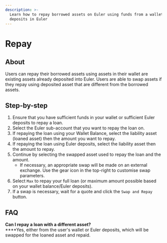 ```yaml
---
description: >-
  Learn how to repay borrowed assets on Euler using funds from a wallet or
  deposits in Euler
---
```


# Repay

## About

Users can repay their borrowed assets using assets in their wallet are existing assets already deposited into Euler. Users are able to swap assets if they repay using deposited asset that are different from the borrowed assets.&#x20;

## Step-by-step

1. Ensure that you have sufficient funds in your wallet or sufficient Euler deposits to repay a loan.
2. Select the Euler sub-account that you want to repay the loan on.
3. If repaying the loan using your Wallet Balance, select the liability asset (loaned asset) then the amount you want to repay.
4. If repaying the loan using Euler deposits, select the liability asset then the amount to repay.
5. Continue by selecting the swapped asset used to repay the loan and the amount.
   * If necessary, an appropriate swap will be made on an external exchange. Use the gear icon in the top-right  to customise swap parameters.
6. Select `Max` to repay your full loan (or maximum amount possible based on your wallet balance/Euler deposits).
7. If a swap is necessary, wait for a quote and click the `Swap and Repay` button.

## FAQ

**Can I repay a loan with a different asset?**\
****Yes, either from the user's wallet or Euler deposits, which will be swapped for the loaned asset and repaid.

